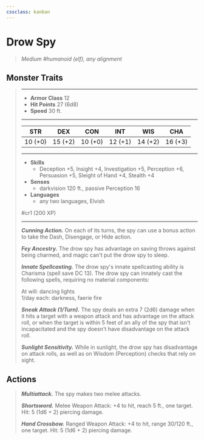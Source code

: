 ```yaml
---
cssclass: kanban
---
```


# Drow Spy
>*Medium #humanoid (elf), any alignment*
## Monster Traits
>___
>- **Armor Class** 12
>- **Hit Points** 27 (6d8)
>- **Speed** 30 ft.
>___
>|STR|DEX|CON|INT|WIS|CHA|
>|:---:|:---:|:---:|:---:|:---:|:---:|
>|10 (+0)|15 (+2)|10 (+0)|12 (+1)|14 (+2)|16 (+3)|
>___
>- **Skills**
>	 - Deception +5, Insight +4, Investigation +5, Perception +6, Persuasion +5, Sleight of Hand +4, Stealth +4
>- **Senses**
>	 - darkvision 120 ft., passive Perception 16
>- **Languages**
>	 - any two languages, Elvish
>
> #cr1 (200 XP)
>___
>***Cunning Action.*** On each of its turns, the spy can use a bonus action to take the Dash, Disengage, or Hide action.  
>
>***Fey Ancestry.*** The drow spy has advantage on saving throws against being charmed, and magic can't put the drow spy to sleep.  
>
>***Innate Spellcasting.*** The drow spy's innate spellcasting ability is Charisma (spell save DC 13). The drow spy can innately cast the following spells, requiring no material components:  
>
>At will: dancing lights  
>1/day each: darkness, faerie fire  
>
>
>***Sneak Attack (1/Turn).*** The spy deals an extra 7 (2d6) damage when it hits a target with a weapon attack and has advantage on the attack roll, or when the target is within 5 feet of an ally of the spy that isn't incapacitated and the spy doesn't have disadvantage on the attack roll.  
>
>***Sunlight Sensitivity.*** While in sunlight, the drow spy has disadvantage on attack rolls, as well as on Wisdom (Perception) checks that rely on sight.  
>
## Actions
>***Multiattack.*** The spy makes two melee attacks.  
>
>***Shortsword.*** Melee Weapon Attack: +4 to hit, reach 5 ft., one target. Hit: 5 (1d6 + 2) piercing damage.  
>
>***Hand Crossbow.*** Ranged Weapon Attack: +4 to hit, range 30/120 ft., one target. Hit: 5 (1d6 + 2) piercing damage.
